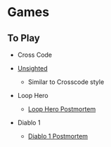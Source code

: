 # Games

## To Play
- Cross Code 
- [Unsighted](https://www.youtube.com/watch?v=2q4D7v9b65U)
  - Similar to Crosscode style

- Loop Hero
  - [Loop Hero Postmortem](https://www.gamedeveloper.com/design/postmortem-loop-hero)
- Diablo 1
  - [Diablo 1 Postmortem](https://www.youtube.com/watch?v=VscdPA6sUkc)
